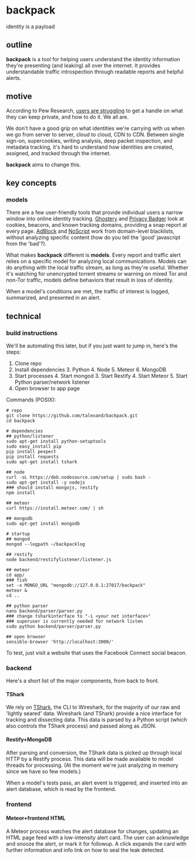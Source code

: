 backpack
========

identity is a payload

## outline

**backpack** is a tool for helping users understand the identity information they're presenting (and leaking) all over the internet. It provides understandable traffic introspection through readable reports and helpful alerts.

## motive

According to Pew Research, [users are struggling](http://www.pewinternet.org/2014/11/12/most-would-like-to-do-more-to-protect-their-personal-information-online/) to get a handle on what they can keep private, and how to do it. We all are.

We don't have a good grip on what identities we're carrying with us when we go from server to server, cloud to cloud, CDN to CDN. Between single sign-on, supercookies, writing analysis, deep packet inspection, and metadata tracking, it's hard to understand how identities are created, assigned, and tracked through the internet.

**backpack** aims to change this.

## key concepts

### models

There are a few user-friendly tools that provide individual users a narrow window into online identity tracking. [Ghostery](https://www.ghostery.com/) and [Privacy Badger](https://www.eff.org/privacybadger) look at cookies, beacons, and known tracking domains, providing a snap report at every page. [AdBlock](https://adblockplus.org/) and [NoScript](http://noscript.net/) work from domain-level blacklists, without analyzing specific content (how do you tell the 'good' javascript from the 'bad'?).

What makes **backpack** different is **models**. Every report and traffic alert relies on a specific model for analyzing local communications. Models can do anything with the local traffic stream, as long as they're useful. Whether it's watching for unencrypted torrent streams or warning on mixed Tor and non-Tor traffic, models define behaviors that result in loss of identity.

When a model's conditions are met, the traffic of interest is logged, summarized, and presented in an alert.

## technical

### build instructions

We'll be automating this later, but if you just want to jump in, here's the steps:

1. Clone repo
2. Install dependencies
    3. Python
    4. Node
    5. Meteor
    6. MongoDB
4. Start processes
    4. Start mongod
    3. Start Restify
    4. Start Meteor
    5. Start Python parser/network listener
6. Open browser to app page

Commands (POSIX):

	# repo
	git clone https://github.com/talexand/backpack.git
	cd backpack

	# dependencies
    ## python/listener
	sudo apt-get install python-setuptools
	sudo easy_install pip
	pip install pexpect
	pip install requests
	sudo apt-get install tshark

    ## node
	curl -sL https://deb.nodesource.com/setup | sudo bash -
	sudo apt-get install -y nodejs
    ### should install mongojs, restify
	npm install

    ## meteor
	curl https://install.meteor.com/ | sh

	## mongodb
	sudo apt-get install mongodb

	# startup
	## mongod
	mongod --logpath ~/backpacklog

	## restify
	node backend/restifylistener/listener.js

	## meteor
	cd app/
	### fish
	set -x MONGO_URL "mongodb://127.0.0.1:27017/backpack"
	meteor &
	cd ..

	## python parser
	nano backend/parser/parser.py
    ### change tsharkinterface to "-i <your net interface>"
    ### superuser is currently needed for network listen
	sudo python backend/parser/parser.py

	## open browser
	sensible-browser 'http://localhost:3000/'


To test, just visit a website that uses the Facebook Connect social beacon.

### backend ###

Here's a short list of the major components, from back to front.

#### TShark ####

We rely on [TShark](https://www.wireshark.org/docs/man-pages/tshark.html), the CLI to Wireshark, for the majority of our raw and 'lightly seared' data. Wireshark (and TShark) provide a nice interface for tracking and dissecting data. This data is parsed by a Python script (which also controls the TShark process) and passed along as JSON.

#### Restify+MongoDB ####

After parsing and conversion, the TShark data is picked up through local HTTP by a Restify process. This data will be made available to model threads for processing. (At the moment we're just analyzing in memory since we have so few models.)

When a model's tests pass, an alert event is triggered, and inserted into an alert database, which is read by the frontend.

### frontend ###

#### Meteor+frontend HTML ####

A Meteor process watches the alert database for changes, updating an HTML page feed with a low-intensity alert card. The user can acknowledge and snooze the alert, or mark it for followup. A click expands the card with further information and info link on how to seal the leak detected.
